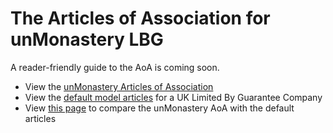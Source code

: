 # The Articles of Association for unMonastery LBG

A reader-friendly guide to the AoA is coming soon.

*  View the [unMonastery Articles of Association](https://github.com/unmonastery/unmon-organ/blob/master/Articles_of_Association/lbg_aoa.md)
*  View the [default model articles](https://github.com/unmonastery/unmon-organ/blob/master/Articles_of_Association/lbg_aoa_default.md) for a UK Limited By Guarantee Company
*  View [this page](https://github.com/unmonastery/unmon-organ/commit/9e9034e93187cd8021d9b490695ecc51c5439973) to compare the unMonastery AoA with the default articles
